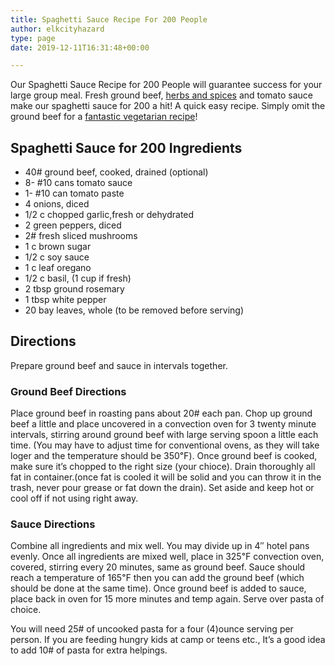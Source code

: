 ```yaml
---
title: Spaghetti Sauce Recipe For 200 People
author: elkcityhazard
type: page
date: 2019-12-11T16:31:48+00:00

---
```

Our Spaghetti Sauce Recipe for 200 People will guarantee success for your large group meal. Fresh ground beef, <a href="/wordpress/herbs-and-spices-chart/" rel="noopener noreferrer" target="_blank">herbs and spices</a> and tomato sauce make our spaghetti sauce for 200 a hit! A quick easy recipe. Simply omit the ground beef for a <a href="/wordpress/easy-vegetarian-dinner-recipes/" rel="noopener noreferrer" target="_blank">fantastic vegetarian recipe</a>!

## Spaghetti Sauce for 200 Ingredients

  * 40# ground beef, cooked, drained (optional)
  * 8- #10 cans tomato sauce
  * 1- #10 can tomato paste
  * 4 onions, diced
  * 1/2 c chopped garlic,fresh or dehydrated
  * 2 green peppers, diced
  * 2# fresh sliced mushrooms
  * 1 c brown sugar
  * 1/2 c soy sauce
  * 1 c leaf oregano
  * 1/2 c basil, (1 cup if fresh)
  * 2 tbsp ground rosemary
  * 1 tbsp white pepper
  * 20 bay leaves, whole (to be removed before serving)

## Directions

Prepare ground beef and sauce in intervals together.

### Ground Beef Directions

Place ground beef in roasting pans about 20# each pan. Chop up ground beef a little and place uncovered in a convection oven for 3 twenty minute intervals, stirring around ground beef with large serving spoon a little each time. (You may have to adjust time for conventional ovens, as they will take loger and the temperature should be 350&#8457;). Once ground beef is cooked, make sure it&#8217;s chopped to the right size (your chioce). Drain thoroughly all fat in container.(once fat is cooled it will be solid and you can throw it in the trash, never pour grease or fat down the drain). Set aside and keep hot or cool off if not using right away.

### Sauce Directions

Combine all ingredients and mix well. You may divide up in 4&#8243; hotel pans evenly. Once all ingredients are mixed well, place in 325&#8457; convection oven, covered, stirring every 20 minutes, same as ground beef. Sauce should reach a temperature of 165&#8457; then you can add the ground beef (which should be done at the same time). Once ground beef is added to sauce, place back in oven for 15 more minutes and temp again. Serve over pasta of choice.

You will need 25# of uncooked pasta for a four (4)ounce serving per person. If you are feeding hungry kids at camp or teens etc., It&#8217;s a good idea to add 10# of pasta for extra helpings.